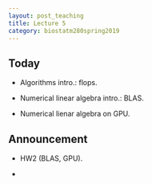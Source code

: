 ```yaml
---
layout: post_teaching
title: Lecture 5
category: biostatm280spring2019
---
```


## Today

* Algorithms intro.: flops.

* Numerical linear algebra intro.: BLAS.

* Numerical lienar algebra on GPU.

## Announcement

* HW2 (BLAS, GPU).

* 

